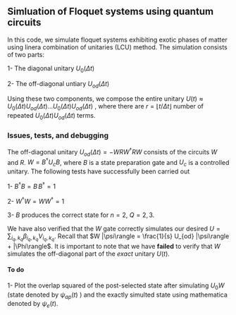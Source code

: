 ## Simluation of Floquet systems using quantum circuits

In this code, we simulate floquet systems exhibiting exotic phases of matter using linera combination of unitaries (LCU) method. 
The simulation consists of two parts:

1- The diagonal unitary $U_0(\Delta t)$

2- The off-diagonal untiary $U_{od}(\Delta t)$

Using these two components, we compose the entire unitary $U(t) \approx U_0(\Delta t) U_{od}(\Delta t) \ldots U_0(\Delta t) U_{od}(\Delta t)$ , where there are $r = \lfloor t / \Delta t \rfloor$ number of repeated
$U_0(\Delta t) U_{od}(\Delta t)$ terms.


### Issues, tests, and debugging

The off-diagonal unitary $U_{od}(\Delta t) = - WRW^\dagger R W$ consists of the circuits $W$ and $R$. $W = B^\dagger U_c B$, where $B$ is a state preparation gate and $U_c$ is a controlled unitary. 
The following tests have successfully been carried out

1- $B^\dagger B = B \, B^\dagger = 1$

2- $W^\dagger W = W  W^\dagger = 1$

3- $B$ produces the correct state for $n=2$, $Q = 2 , 3$.

We have also verified that the $W$ gate correctly simulates our desired $U = \sum_{i_q , k_q} \beta_{i_q , k_q} V_{i_q , k_q}$. Recall that $W |\psi\rangle = \frac{1}{s} U_{od} |\psi\rangle + |\Phi\rangle$. It is important to note that we have **failed** to verify that $W$ simulates the off-diagonal part of the *exact* unitary $U(t)$.

#### To do

1- Plot the overlap squared of the post-selected state after simulating $U_0 W$ (state denoted by $\psi_{ap}(t)$ ) and the exactly simulted state using mathematica denoted by $\psi_e(t)$.  
